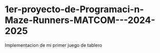 # 1er-proyecto-de-Programaci-n-Maze-Runners-MATCOM---2024-2025
Implementacion de mi primer juego de tablero 
